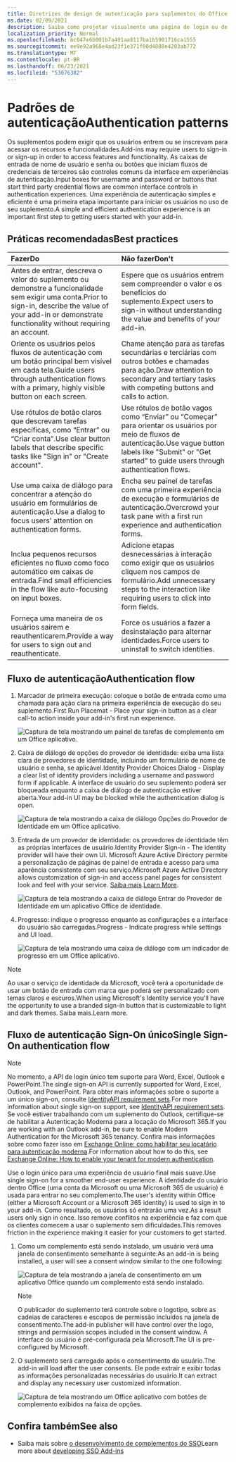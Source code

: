 ```yaml
---
title: Diretrizes de design de autenticação para suplementos do Office
ms.date: 02/09/2021
description: Saiba como projetar visualmente uma página de login ou de assinatura em um Office Desem.
localization_priority: Normal
ms.openlocfilehash: bc047e6b001b7a491aa8117ba1b5901716ca1555
ms.sourcegitcommit: ee9e92a968e4ad23f1e371f00d4888e4203ab772
ms.translationtype: MT
ms.contentlocale: pt-BR
ms.lasthandoff: 06/23/2021
ms.locfileid: "53076382"
---
```

# <a name="authentication-patterns"></a><span data-ttu-id="19ca1-103">Padrões de autenticação</span><span class="sxs-lookup"><span data-stu-id="19ca1-103">Authentication patterns</span></span>

<span data-ttu-id="19ca1-104">Os suplementos podem exigir que os usuários entrem ou se inscrevam para acessar os recursos e funcionalidades.</span><span class="sxs-lookup"><span data-stu-id="19ca1-104">Add-ins may require users to sign-in or sign-up in order to access features and functionality.</span></span> <span data-ttu-id="19ca1-105">As caixas de entrada de nome de usuário e senha ou botões que iniciam fluxos de credenciais de terceiros são controles comuns da interface em experiências de autenticação.</span><span class="sxs-lookup"><span data-stu-id="19ca1-105">Input boxes for username and password or buttons that start third party credential flows are common interface controls in authentication experiences.</span></span> <span data-ttu-id="19ca1-106">Uma experiência de autenticação simples e eficiente é uma primeira etapa importante para iniciar os usuários no uso de seu suplemento.</span><span class="sxs-lookup"><span data-stu-id="19ca1-106">A simple and efficient authentication experience is an important first step to getting users started with your add-in.</span></span>

## <a name="best-practices"></a><span data-ttu-id="19ca1-107">Práticas recomendadas</span><span class="sxs-lookup"><span data-stu-id="19ca1-107">Best practices</span></span>

|<span data-ttu-id="19ca1-108">Fazer</span><span class="sxs-lookup"><span data-stu-id="19ca1-108">Do</span></span>|<span data-ttu-id="19ca1-109">Não fazer</span><span class="sxs-lookup"><span data-stu-id="19ca1-109">Don't</span></span>|
|:----|:----|
|<span data-ttu-id="19ca1-110">Antes de entrar, descreva o valor do suplemento ou demonstre a funcionalidade sem exigir uma conta.</span><span class="sxs-lookup"><span data-stu-id="19ca1-110">Prior to sign-in, describe the value of your add-in or demonstrate functionality without requiring an account.</span></span> |<span data-ttu-id="19ca1-111">Espere que os usuários entrem sem compreender o valor e os benefícios do suplemento.</span><span class="sxs-lookup"><span data-stu-id="19ca1-111">Expect users to sign-in without understanding the value and benefits of your add-in.</span></span>|
|<span data-ttu-id="19ca1-112">Oriente os usuários pelos fluxos de autenticação com um botão principal bem visível em cada tela.</span><span class="sxs-lookup"><span data-stu-id="19ca1-112">Guide users through authentication flows with a primary, highly visible button on each screen.</span></span> |<span data-ttu-id="19ca1-113">Chame atenção para as tarefas secundárias e terciárias com outros botões e chamadas para ação.</span><span class="sxs-lookup"><span data-stu-id="19ca1-113">Draw attention to secondary and tertiary tasks with competing buttons and calls to action.</span></span>|
|<span data-ttu-id="19ca1-114">Use rótulos de botão claros que descrevam tarefas específicas, como “Entrar” ou “Criar conta”.</span><span class="sxs-lookup"><span data-stu-id="19ca1-114">Use clear button labels that describe specific tasks like "Sign in" or "Create account".</span></span> |<span data-ttu-id="19ca1-115">Use rótulos de botão vagos como “Enviar” ou “Começar” para orientar os usuários por meio de fluxos de autenticação.</span><span class="sxs-lookup"><span data-stu-id="19ca1-115">Use vague button labels like "Submit" or "Get started" to guide users through authentication flows.</span></span>|
|<span data-ttu-id="19ca1-116">Use uma caixa de diálogo para concentrar a atenção do usuário em formulários de autenticação.</span><span class="sxs-lookup"><span data-stu-id="19ca1-116">Use a dialog to focus users' attention on authentication forms.</span></span> |<span data-ttu-id="19ca1-117">Encha seu painel de tarefas com uma primeira experiência de execução e formulários de autenticação.</span><span class="sxs-lookup"><span data-stu-id="19ca1-117">Overcrowd your task pane with a first run experience and authentication forms.</span></span>|
|<span data-ttu-id="19ca1-118">Inclua pequenos recursos eficientes no fluxo como foco automático em caixas de entrada.</span><span class="sxs-lookup"><span data-stu-id="19ca1-118">Find small efficiencies in the flow like auto-focusing on input boxes.</span></span> |<span data-ttu-id="19ca1-119">Adicione etapas desnecessárias à interação como exigir que os usuários cliquem nos campos de formulário.</span><span class="sxs-lookup"><span data-stu-id="19ca1-119">Add unnecessary steps to the interaction like requiring users to click into form fields.</span></span>|
|<span data-ttu-id="19ca1-120">Forneça uma maneira de os usuários sairem e reauthenticarem.</span><span class="sxs-lookup"><span data-stu-id="19ca1-120">Provide a way for users to sign out and reauthenticate.</span></span> |<span data-ttu-id="19ca1-121">Force os usuários a fazer a desinstalação para alternar identidades.</span><span class="sxs-lookup"><span data-stu-id="19ca1-121">Force users to uninstall to switch identities.</span></span>|

## <a name="authentication-flow"></a><span data-ttu-id="19ca1-122">Fluxo de autenticação</span><span class="sxs-lookup"><span data-stu-id="19ca1-122">Authentication flow</span></span>

1. <span data-ttu-id="19ca1-123">Marcador de primeira execução: coloque o botão de entrada como uma chamada para ação clara na primeira experiência de execução do seu suplemento.</span><span class="sxs-lookup"><span data-stu-id="19ca1-123">First Run Placemat - Place your sign-in button as a clear call-to action inside your add-in's first run experience.</span></span>

    ![Captura de tela mostrando um painel de tarefas de complemento em um Office aplicativo.](../images/add-in-fre-value-placemat.png)

1. <span data-ttu-id="19ca1-125">Caixa de diálogo de opções do provedor de identidade: exiba uma lista clara de provedores de identidade, incluindo um formulário de nome de usuário e senha, se aplicável.</span><span class="sxs-lookup"><span data-stu-id="19ca1-125">Identity Provider Choices Dialog - Display a clear list of identity providers including a username and password form if applicable.</span></span> <span data-ttu-id="19ca1-126">A interface de usuário do seu suplemento poderá ser bloqueada enquanto a caixa de diálogo de autenticação estiver aberta.</span><span class="sxs-lookup"><span data-stu-id="19ca1-126">Your add-in UI may be blocked while the authentication dialog is open.</span></span>

    ![Captura de tela mostrando a caixa de diálogo Opções do Provedor de Identidade em um Office aplicativo.](../images/add-in-auth-choices-dialog.png)

1. <span data-ttu-id="19ca1-128">Entrada de um provedor de identidade: os provedores de identidade têm as próprias interfaces de usuário.</span><span class="sxs-lookup"><span data-stu-id="19ca1-128">Identity Provider Sign-in - The identity provider will have their own UI.</span></span> <span data-ttu-id="19ca1-129">Microsoft Azure Active Directory permite a personalização de páginas de painel de entrada e acesso para uma aparência consistente com seu serviço.</span><span class="sxs-lookup"><span data-stu-id="19ca1-129">Microsoft Azure Active Directory allows customization of sign-in and access panel pages for consistent look and feel with your service.</span></span> <span data-ttu-id="19ca1-130">[Saiba mais](/azure/active-directory/fundamentals/customize-branding).</span><span class="sxs-lookup"><span data-stu-id="19ca1-130">[Learn More](/azure/active-directory/fundamentals/customize-branding).</span></span>

    ![Captura de tela mostrando a caixa de diálogo Entrar do Provedor de Identidade em um aplicativo Office de identidade.](../images/add-in-auth-identity-sign-in.png)

1. <span data-ttu-id="19ca1-132">Progresso: indique o progresso enquanto as configurações e a interface do usuário são carregadas.</span><span class="sxs-lookup"><span data-stu-id="19ca1-132">Progress - Indicate progress while settings and UI load.</span></span>

    ![Captura de tela mostrando uma caixa de diálogo com um indicador de progresso em um Office aplicativo.](../images/add-in-auth-modal-interstitial.png)

> [!NOTE]
> <span data-ttu-id="19ca1-134">Ao usar o serviço de identidade da Microsoft, você terá a oportunidade de usar um botão de entrada com marca que poderá ser personalizado com temas claros e escuros.</span><span class="sxs-lookup"><span data-stu-id="19ca1-134">When using Microsoft's Identity service you'll have the opportunity to use a branded sign-in button that is customizable to light and dark themes.</span></span> <span data-ttu-id="19ca1-135">Saiba mais.</span><span class="sxs-lookup"><span data-stu-id="19ca1-135">Learn more.</span></span>

## <a name="single-sign-on-authentication-flow"></a><span data-ttu-id="19ca1-136">Fluxo de autenticação Sign-On único</span><span class="sxs-lookup"><span data-stu-id="19ca1-136">Single Sign-On authentication flow</span></span>

> [!NOTE]
> <span data-ttu-id="19ca1-137">No momento, a API de login único tem suporte para Word, Excel, Outlook e PowerPoint.</span><span class="sxs-lookup"><span data-stu-id="19ca1-137">The single sign-on API is currently supported for Word, Excel, Outlook, and PowerPoint.</span></span> <span data-ttu-id="19ca1-138">Para obter mais informações sobre o suporte a um único sign-on, consulte [IdentityAPI requirement sets](../reference/requirement-sets/identity-api-requirement-sets.md).</span><span class="sxs-lookup"><span data-stu-id="19ca1-138">For more information about single sign-on support, see [IdentityAPI requirement sets](../reference/requirement-sets/identity-api-requirement-sets.md).</span></span> <span data-ttu-id="19ca1-139">Se você estiver trabalhando com um suplemento do Outlook, certifique-se de habilitar a Autenticação Moderna para a locação do Microsoft 365.</span><span class="sxs-lookup"><span data-stu-id="19ca1-139">If you are working with an Outlook add-in, be sure to enable Modern Authentication for the Microsoft 365 tenancy.</span></span> <span data-ttu-id="19ca1-140">Confira mais informações sobre como fazer isso em [Exchange Online: como habilitar seu locatário para autenticação moderna](https://social.technet.microsoft.com/wiki/contents/articles/32711.exchange-online-how-to-enable-your-tenant-for-modern-authentication.aspx).</span><span class="sxs-lookup"><span data-stu-id="19ca1-140">For information about how to do this, see [Exchange Online: How to enable your tenant for modern authentication](https://social.technet.microsoft.com/wiki/contents/articles/32711.exchange-online-how-to-enable-your-tenant-for-modern-authentication.aspx).</span></span>

<span data-ttu-id="19ca1-141">Use o login único para uma experiência de usuário final mais suave.</span><span class="sxs-lookup"><span data-stu-id="19ca1-141">Use single sign-on for a smoother end-user experience.</span></span> <span data-ttu-id="19ca1-142">A identidade do usuário dentro Office (uma conta da Microsoft ou uma Microsoft 365 de usuário) é usada para entrar no seu complemento.</span><span class="sxs-lookup"><span data-stu-id="19ca1-142">The user's identity within Office (either a Microsoft Account or a Microsoft 365 identity) is used to sign in to your add-in.</span></span> <span data-ttu-id="19ca1-143">Como resultado, os usuários só entrarão uma vez.</span><span class="sxs-lookup"><span data-stu-id="19ca1-143">As a result users only sign in once.</span></span> <span data-ttu-id="19ca1-144">Isso remove conflitos na experiência e faz com que os clientes comecem a usar o suplemento sem dificuldades.</span><span class="sxs-lookup"><span data-stu-id="19ca1-144">This removes friction in the experience making it easier for your customers to get started.</span></span>

1. <span data-ttu-id="19ca1-145">Como um complemento está sendo instalado, um usuário verá uma janela de consentimento semelhante à seguinte:</span><span class="sxs-lookup"><span data-stu-id="19ca1-145">As an add-in is being installed, a user will see a consent window similar to the one following:</span></span>

    ![Captura de tela mostrando a janela de consentimento em um aplicativo Office quando um complemento está sendo instalado.](../images/add-in-auth-SSO-consent-dialog.png)

    > [!NOTE]
    > <span data-ttu-id="19ca1-147">O publicador do suplemento terá controle sobre o logotipo, sobre as cadeias de caracteres e escopos de permissão incluídos na janela de consentimento.</span><span class="sxs-lookup"><span data-stu-id="19ca1-147">The add-in publisher will have control over the logo, strings and permission scopes included in the consent window.</span></span> <span data-ttu-id="19ca1-148">A interface do usuário é pré-configurada pela Microsoft.</span><span class="sxs-lookup"><span data-stu-id="19ca1-148">The UI is pre-configured by Microsoft.</span></span>

1. <span data-ttu-id="19ca1-149">O suplemento será carregado após o consentimento do usuário.</span><span class="sxs-lookup"><span data-stu-id="19ca1-149">The add-in will load after the user consents.</span></span> <span data-ttu-id="19ca1-150">Ele pode extrair e exibir todas as informações personalizadas necessárias do usuário.</span><span class="sxs-lookup"><span data-stu-id="19ca1-150">It can extract and display any necessary user customized information.</span></span>

    ![Captura de tela mostrando um Office aplicativo com botões de complemento exibidos na faixa de opções.](../images/add-in-ribbon.png)

## <a name="see-also"></a><span data-ttu-id="19ca1-152">Confira também</span><span class="sxs-lookup"><span data-stu-id="19ca1-152">See also</span></span>

- <span data-ttu-id="19ca1-153">Saiba mais sobre [o desenvolvimento de complementos do SSO](../develop/sso-in-office-add-ins.md)</span><span class="sxs-lookup"><span data-stu-id="19ca1-153">Learn more about [developing SSO Add-ins](../develop/sso-in-office-add-ins.md)</span></span>
